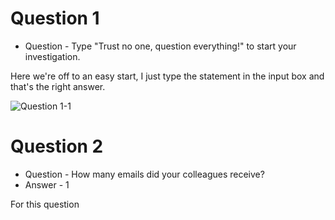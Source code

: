 # Question 1

* Question - Type "Trust no one, question everything!" to start your investigation.

Here we're off to an easy start, I just type the statement in the input box and that's the right answer. 

![Question 1-1](https://github.com/user-attachments/assets/ad9ed280-90db-470b-b833-7ed5a5c7276f)

# Question 2

* Question - How many emails did your colleagues receive?
* Answer - 1

For this question 
